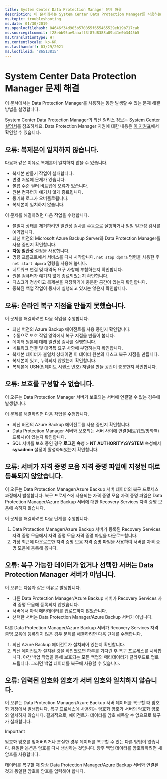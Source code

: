 ```yaml
---
title: System Center Data Protection Manager 문제 해결
description: 이 문서에서는 System Center Data Protection Manager를 사용하는 동안 발생할 수 있는 문제에 대한 솔루션을 검색합니다.
ms.topic: troubleshooting
ms.date: 01/30/2019
ms.openlocfilehash: 84646f34d905b570855f655465529eb19b717cab
ms.sourcegitcommit: f28ebb95ae9aaaff3f87d8388a09b41e0b3445b5
ms.translationtype: HT
ms.contentlocale: ko-KR
ms.lasthandoff: 03/29/2021
ms.locfileid: "86513815"
---
```

# <a name="troubleshoot-system-center-data-protection-manager"></a>System Center Data Protection Manager 문제 해결

이 문서에서는 Data Protection Manager를 사용하는 동안 발생할 수 있는 문제 해결 방법을 설명합니다.

System Center Data Protection Manager의 최신 릴리스 정보는 [System Center 설명서](/system-center/dpm/dpm-release-notes)를 참조하세요. Data Protection Manager 지원에 대한 내용은 [이 지원표](/system-center/dpm/dpm-protection-matrix)에서 확인할 수 있습니다.

## <a name="error-replica-is-inconsistent"></a>오류: 복제본이 일치하지 않습니다.

다음과 같은 이유로 복제본이 일치하지 않을 수 있습니다.

- 복제본 만들기 작업이 실패합니다.
- 변경 저널에 문제가 있습니다.
- 볼륨 수준 필터 비트맵에 오류가 있습니다.
- 원본 컴퓨터가 예기치 않게 종료됩니다.
- 동기화 로그가 오버플로됩니다.
- 복제본이 일치하지 않습니다.

이 문제를 해결하려면 다음 작업을 수행합니다.

- 불일치 상태를 제거하려면 일관성 검사를 수동으로 실행하거나 일일 일관성 검사를 예약합니다.
- 최신 버전의 Microsoft Azure Backup Server와 Data Protection Manager를 사용 중인지 확인합니다.
- **자동 일관성** 설정을 사용합니다.
- 명령 프롬프트에서 서비스를 다시 시작합니다. `net stop dpmra` 명령을 사용한 후 `net start dpmra` 명령을 사용해 봅니다.
- 네트워크 연결 및 대역폭 요구 사항에 부합하는지 확인합니다.
- 원본 컴퓨터가 예기치 않게 종료되었는지 확인합니다.
- 디스크가 정상이고 복제본을 저장하기에 충분한 공간이 있는지 확인합니다.
- 중복된 백업 작업이 동시에 실행되고 있지는 않은지 확인합니다.

## <a name="error-online-recovery-point-creation-failed"></a>오류: 온라인 복구 지점을 만들지 못했습니다.

이 문제를 해결하려면 다음 작업을 수행합니다.

- 최신 버전의 Azure Backup 에이전트를 사용 중인지 확인합니다.
- 수동으로 보호 작업 영역에서 복구 지점을 만들어 봅니다.
- 데이터 원본에 대해 일관성 검사를 실행합니다.
- 네트워크 연결 및 대역폭 요구 사항에 부합하는지 확인합니다.
- 복제본 데이터가 불일치 상태이면 이 데이터 원본의 디스크 복구 지점을 만듭니다.
- 복제본이 있고, 누락되지 않았는지 확인합니다.
- 복제본에 USN(업데이트 시퀀스 번호) 저널을 만들 공간이 충분한지 확인합니다.

## <a name="error-unable-to-configure-protection"></a>오류: 보호를 구성할 수 없습니다.

이 오류는 Data Protection Manager 서버가 보호되는 서버에 연결할 수 없는 경우에 발생합니다.

이 문제를 해결하려면 다음 작업을 수행합니다.

- 최신 버전의 Azure Backup 에이전트를 사용 중인지 확인합니다.
- Data Protection Manager 서버와 보호되는 서버 사이에 연결(네트워크/방화벽/프록시)이 있는지 확인합니다.
- SQL 서버를 보호 중인 경우 **로그인 속성** > **NT AUTHORITY\SYSTEM** 속성에서 **sysadmin** 설정이 활성화되었는지 확인합니다.

## <a name="error-server-not-registered-as-specified-in-vault-credential-file"></a>오류: 서버가 자격 증명 모음 자격 증명 파일에 지정된 대로 등록되지 않았습니다.

이 오류는 Data Protection Manager/Azure Backup 서버 데이터의 복구 프로세스 과정에서 발생합니다. 복구 프로세스에 사용되는 자격 증명 모음 자격 증명 파일은 Data Protection Manager/Azure Backup 서버에 대한 Recovery Services 자격 증명 모음에 속하지 않습니다.

이 문제를 해결하려면 다음 단계를 수행합니다.

1. Data Protection Manager/Azure Backup 서버가 등록된 Recovery Services 자격 증명 모음에서 자격 증명 모음 자격 증명 파일을 다운로드합니다.
2. 가장 최근에 다운로드한 자격 증명 모음 자격 증명 파일을 사용하여 서버를 자격 증명 모음에 등록해 봅니다.

## <a name="error-no-recoverable-data-or-selected-server-not-a-data-protection-manager-server"></a>오류: 복구 가능한 데이터가 없거나 선택한 서버는 Data Protection Manager 서버가 아닙니다.

이 오류는 다음과 같은 이유로 발생합니다.

- 다른 Data Protection Manager/Azure Backup 서버가 Recovery Services 자격 증명 모음에 등록되지 않았습니다.
- 서버에서 아직 메타데이터를 업로드하지 않았습니다.
- 선택한 서버는 Data Protection Manager/Azure Backup 서버가 아닙니다.

다른 Data Protection Manager/Azure Backup 서버가 Recovery Services 자격 증명 모음에 등록되지 않은 경우 문제를 해결하려면 다음 단계를 수행합니다.

1. 최신 Azure Backup 에이전트가 설치되어 있는지 확인합니다.
2. 최신 에이전트가 설치된 것을 확인했으면 하루를 기다린 후 복구 프로세스를 시작합니다. 야간 백업 작업을 통해 보호되는 모든 백업의 메타데이터가 클라우드로 업로드됩니다. 그러면 백업 데이터를 복구에 사용할 수 있습니다.

## <a name="error-provided-encryption-passphrase-doesnt-match-passphrase-for-server"></a>오류: 입력된 암호화 암호가 서버 암호와 일치하지 않습니다.

이 오류는 Data Protection Manager/Azure Backup 서버 데이터를 복구할 때 암호화 과정에서 발생합니다. 복구 프로세스에 사용되는 암호화 암호가 서버의 암호화 암호와 일치하지 않습니다. 결과적으로, 에이전트가 데이터를 암호 해독할 수 없으므로 복구가 실패합니다.

> [!IMPORTANT]
> 암호화 암호를 잊어버리거나 분실한 경우 데이터를 복구할 수 있는 다른 방법이 없습니다. 유일한 옵션은 암호를 다시 생성하는 것입니다. 향후 백업 데이터를 암호화하려면 새 암호를 사용합니다.
>
> 데이터를 복구할 때 항상 Data Protection Manager/Azure Backup 서버와 연결된 것과 동일한 암호화 암호를 입력해야 합니다.
>
